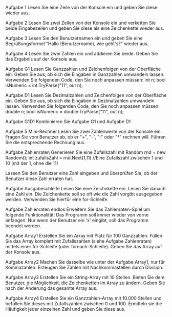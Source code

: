 Aufgabe 1
Lesen Sie eine Zeile von der Konsole ein und geben Sie diese wieder aus.

Aufgabe 2
Lesen Sie zwei Zeilen von der Konsole ein und verketten Sie beide Eingabezeilen und geben Sie diese als eine Zeichenkette wieder aus.

Aufgabe 3
Lesen Sie den Benutzernamen ein und geben Sie eine Begrüßungsformel "Hallo (Benutzername), wie geht's?" wieder aus.


Aufgabe 4
Lesen Sie zwei Zahlen ein und addieren Sie beide. Geben Sie das Ergebnis auf der Konsole aus.

Aufgabe G1
Lesen Sie Ganzzahlen und Zeichenfolgen von der Oberfläche ein. Geben Sie aus, ob sich die Eingaben in Ganzzahlen umwandeln lassen. Verwenden Sie folgenden Code, den Sie noch anpassen müssen:
int n;
bool isNumeric = int.TryParse("11", out n);

Aufgabe D1
Lesen Sie Dezimalzahlen und Zeichenfolgen von der Oberfläche ein. Geben Sie aus, ob sich die Eingaben in Dezimalzahlen umwandeln lassen. Verwenden Sie folgenden Code, den Sie noch anpassen müssen:
double n;
bool isNumeric = double.TryParse("11", out n);

Aufgabe G1D1
Kombinieren Sie Aufgabe G1 und Aufgabe D1

Aufgabe 5
Mini-Rechner
Lesen Sie zwei Zahlenwerte von der Konsole ein.
Fragen Sie vom Benutzer ab, ob er "+", "-", ":" oder "*" rechnen will.
Führen Sie die entsprechende Rechnung aus.

Aufgabe Zahlenraten
Generieren Sie eine Zufallszahl mit
Random rnd = new Random();
int zufallsZahl = rnd.Next(1,11) //Eine Zufallszahl zwischen 1 und 10 (mit der 1, ohne die 11)

Lassen Sie den Benutzer eine Zahl eingeben und überprüfen Sie, ob der Benutzer diese Zahl erraten hat.

Aufgabe Ausgabeschleife
Lesen Sie eine Zeichnkette ein. Lesen Sie danach eine Zahl ein. Die Zeichenkette soll so oft wie die Zahl vorgibt ausgegeben werden. Verwenden Sie hierfür eine for-Schleife.

Aufgabe Zahlenraten endlos
Erweitern Sie das Zahlenraten-Spiel um folgende Funktionalität:
Das Programm soll immer wieder von vorne anfangen. Nur wenn der Benutzer ein 'x' eingibt, soll das Programm beendet werden.

Aufgabe Array1
Erstellen Sie ein Array mit Platz für 100 Ganzzahlen. Füllen Sie das Array komplett mit Zufallszahlen (siehe Aufgabe Zahlenraten) mittels einer for-Schleife (oder foreach-Schleife).
Geben Sie das Array auf der Konsole aus.

Aufgabe Array2
Machen Sie dasselbe wie unter der Aufgabe Array1, nur für Kommazahlen. Erzeugen Sie Zahlen mit Nachkommastellen durch Division.

Aufgabe Array3
Erstellen Sie ein String-Array mit 10 Stellen. Bieten Sie dem Benutzer, die Möglichkeit, die Zeichenketten im Array zu ändern. Geben Sie nach der Änderung das gesamte Array aus.

Aufgabe Array4
Erstellen Sie ein Ganzzahlen-Array mit 10.000 Stellen und befüllen Sie dieses mit Zufallszahlen zwischen 0 und 100. Ermitteln sie die Häufigkeit jeder einzelnen Zahl und geben Sie diese aus.
